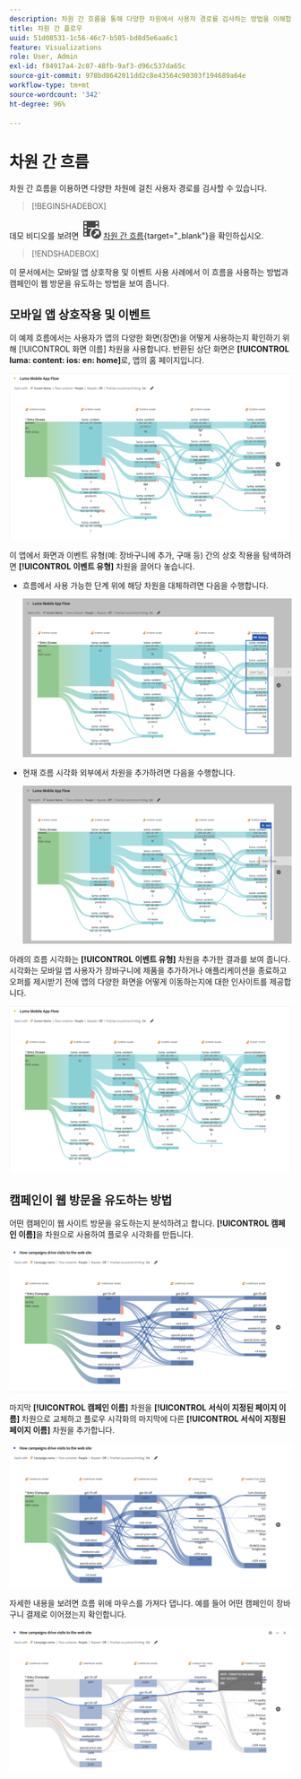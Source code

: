 ```yaml
---
description: 차원 간 흐름을 통해 다양한 차원에서 사용자 경로를 검사하는 방법을 이해합니다.
title: 차원 간 플로우
uuid: 51d08531-1c56-46c7-b505-bd8d5e6aa6c1
feature: Visualizations
role: User, Admin
exl-id: f84917a4-2c07-48fb-9af3-d96c537da65c
source-git-commit: 978bd8642011dd2c8e43564c90303f194689a64e
workflow-type: tm+mt
source-wordcount: '342'
ht-degree: 96%

---
```


# 차원 간 흐름

차원 간 흐름을 이용하면 다양한 차원에 걸친 사용자 경로를 검사할 수 있습니다.

>[!BEGINSHADEBOX]

데모 비디오를 보려면 ![VideoCheckedOut](/help/assets/icons/VideoCheckedOut.svg) [차원 간 흐름](https://video.tv.adobe.com/v/24041?quality=12&learn=on){target="_blank"}을 확인하십시오.

>[!ENDSHADEBOX]

이 문서에서는 모바일 앱 상호작용 및 이벤트 사용 사례에서 이 흐름을 사용하는 방법과 캠페인이 웹 방문을 유도하는 방법을 보여 줍니다.

## 모바일 앱 상호작용 및 이벤트

이 예제 흐름에서는 사용자가 앱의 다양한 화면(장면)을 어떻게 사용하는지 확인하기 위해 [!UICONTROL 화면 이름] 차원을 사용합니다. 반환된 상단 화면은 **[!UICONTROL luma: content: ios: en: home]**&#x200B;로, 앱의 홈 페이지입니다.

![추가된 항목을 보여 주는 플로우.](assets/flowapp.png)

이 앱에서 화면과 이벤트 유형(예: 장바구니에 추가, 구매 등) 간의 상호 작용을 탐색하려면 **[!UICONTROL 이벤트 유형]** 차원을 끌어다 놓습니다.

* 흐름에서 사용 가능한 단계 위에 해당 차원을 대체하려면 다음을 수행합니다.

  ![페이지 차원이 여러 영역으로 드래그되었음을 보여 주는 플로우.](assets/flowapp-replace.png)

* 현재 흐름 시각화 외부에서 차원을 추가하려면 다음을 수행합니다.

  ![페이지 차원이 끝에 있는 빈 공간으로 드래그된 플로우.](assets/flowapp-add.png)

아래의 흐름 시각화는 **[!UICONTROL 이벤트 유형]** 차원을 추가한 결과를 보여 줍니다. 시각화는 모바일 앱 사용자가 장바구니에 제품을 추가하거나 애플리케이션을 종료하고 오퍼를 제시받기 전에 앱의 다양한 화면을 어떻게 이동하는지에 대한 인사이트를 제공합니다.

![목록 상단에 페이지 차원 결과를 보여 주는 플로우.](assets/flowapp-result.png)

## 캠페인이 웹 방문을 유도하는 방법

어떤 캠페인이 웹 사이트 방문을 유도하는지 분석하려고 합니다. **[!UICONTROL 캠페인 이름]**&#x200B;을 차원으로 사용하여 플로우 시각화를 만듭니다.

![플로우 웹 캠페인 이름 차원](assets/flowweb.png)

마지막 **[!UICONTROL 캠페인 이름]** 차원을 **[!UICONTROL 서식이 지정된 페이지 이름]** 차원으로 교체하고 플로우 시각화의 마지막에 다른 **[!UICONTROL 서식이 지정된 페이지 이름]** 차원을 추가합니다.

![Flow web campaign name and web page dimension](assets/flowweb-replace.png)

자세한 내용을 보려면 흐름 위에 마우스를 가져다 댑니다. 예를 들어 어떤 캠페인이 장바구니 결제로 이어졌는지 확인합니다.

![웹 캠페인 이름 및 웹 페이지 차원 호버 플로우](assets/flowweb-hover.png)
